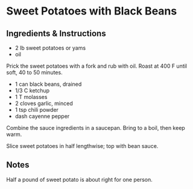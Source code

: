 # Sweet Potatoes with Black Beans

## Ingredients & Instructions

- 2 lb sweet potatoes or yams
- oil

Prick the  sweet potatoes  with a fork  and rub with  oil.  Roast at 400 F until
soft, 40 to 50 minutes.

- 1 can black beans, drained
- 1/3 C ketchup
- 1 T molasses
- 2 cloves garlic, minced
- 1 tsp chili powder
- dash cayenne pepper

Combine the sauce ingredients in a saucepan.  Bring to a boil, then keep warm.

Slice sweet potatoes in half lengthwise; top with bean sauce.


## Notes

Half a pound of sweet potato is about right for one person.
